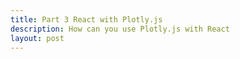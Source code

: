 ```yaml
---
title: Part 3 React with Plotly.js
description: How can you use Plotly.js with React
layout: post
---
```

